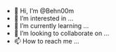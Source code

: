- 👋 Hi, I’m @Behn00m
- 👀 I’m interested in ...
- 🌱 I’m currently learning ...
- 💞️ I’m looking to collaborate on ...
- 📫 How to reach me ...

<!---
Behn00m/Behn00m is a ✨ special ✨ repository because its `README.md` (this file) appears on your GitHub profile.
You can click the Preview link to take a look at your changes.
--->
